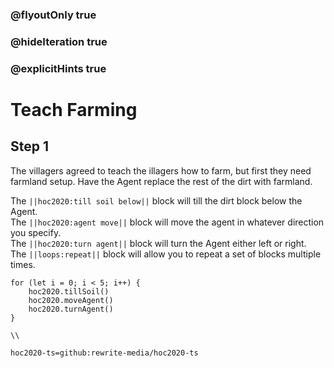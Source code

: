 ### @flyoutOnly true
### @hideIteration true
### @explicitHints true

# Teach Farming

## Step 1
The villagers agreed to teach the illagers how to farm, but first they need farmland setup. Have the Agent replace the rest of the dirt with farmland.

The ``||hoc2020:till soil below||`` block will till the dirt block below the Agent.  
The ``||hoc2020:agent move||`` block will move the agent in whatever direction you specify.   
The ``||hoc2020:turn agent||`` block will turn the Agent either left or right.  
The ``||loops:repeat||`` block will allow you to repeat a set of blocks multiple times.  


```ghost
for (let i = 0; i < 5; i++) {
    hoc2020.tillSoil()
    hoc2020.moveAgent()
    hoc2020.turnAgent()  
}    
```
```template
\\
```
```package
hoc2020-ts=github:rewrite-media/hoc2020-ts
```